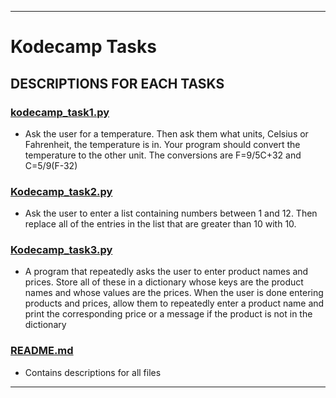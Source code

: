 ___

# Kodecamp Tasks

## DESCRIPTIONS FOR EACH TASKS

### [kodecamp_task1.py](./kodecamp_task1.py)
* Ask the user for a temperature. Then ask them what units, Celsius or Fahrenheit, the temperature is in. Your program should convert the temperature to the other unit. The conversions are F=9/5C+32 and C=5/9(F-32)

### [Kodecamp_task2.py](./kodecamp_task2.py)
* Ask the user to enter a list containing numbers between 1 and 12. Then replace all of the entries in the list that are greater than 10 with 10.
### [Kodecamp_task3.py](./kodecamp_task3.py)
* A program that repeatedly asks the user to enter product names and prices. Store all of these in a dictionary whose keys are the product names and whose values are the prices. When the user is done entering products and prices, allow them to repeatedly enter a product name and print the corresponding price or a message if the product is not in the dictionary
### [README.md](./README.md)
* Contains descriptions for all files
_ _ _
